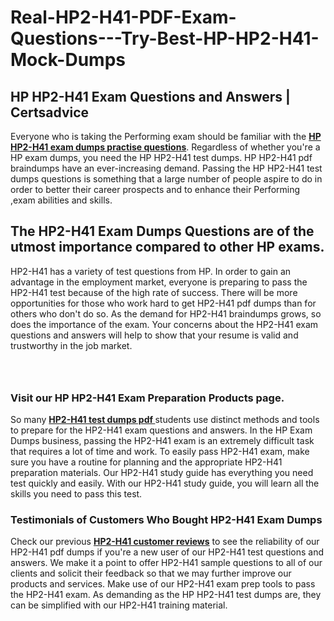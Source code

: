 # Real-HP2-H41-PDF-Exam-Questions---Try-Best-HP-HP2-H41-Mock-Dumps
<h2><strong>HP HP2-H41 Exam Questions and Answers | Certsadvice</strong></h2> <p>Everyone who is taking the Performing exam should be familiar with the <a href="http://www.certsadvice.com/hp/hp2-h41-practice-questions"><strong>HP HP2-H41 exam dumps practise questions</strong></a>. Regardless of whether you&#39;re a HP exam dumps, you need the HP HP2-H41 test dumps. HP HP2-H41 pdf braindumps have an ever-increasing demand. Passing the HP HP2-H41 test dumps questions is something that a large number of people aspire to do in order to better their career prospects and to enhance their Performing ,exam abilities and skills.</p> <h2><strong>The HP2-H41 Exam Dumps Questions are of the utmost importance compared to other HP exams.</strong></h2> <p>HP2-H41 has a variety of test questions from HP. In order to gain an advantage in the employment market, everyone is preparing to pass the HP2-H41 test because of the high rate of success. There will be more opportunities for those who work hard to get HP2-H41 pdf dumps than for others who don&#39;t do so. As the demand for HP2-H41 braindumps grows, so does the importance of the exam. Your concerns about the HP2-H41 exam questions and answers will help to show that your resume is valid and trustworthy in the job market.</p> <p><a href="http://www.certsadvice.com/hp/hp2-h41-practice-questions" style="display: block; padding: 1em 0; text-align: center; "><img alt="" src="https://1.bp.blogspot.com/-RUOr8Wn-CRk/YUYAxC8kcHI/AAAAAAAAAnw/F7BbdI3tw8QDj5z8iX0vQAioQzKiUxduwCLcBGAsYHQ/s0/unnamed.jpg" /></a></p> <h3><strong>Visit our HP HP2-H41 Exam Preparation Products page.</strong></h3> <p>So many <a href="http://www.certsadvice.com/hp/hp2-h41-practice-questions"><strong>HP2-H41 test dumps pdf </strong></a>students use distinct methods and tools to prepare for the HP2-H41 exam questions and answers. In the HP Exam Dumps business, passing the HP2-H41 exam is an extremely difficult task that requires a lot of time and work. To easily pass HP2-H41 exam, make sure you have a routine for planning and the appropriate HP2-H41 preparation materials. Our HP2-H41 study guide has everything you need test quickly and easily. With our HP2-H41 study guide, you will learn all the skills you need to pass this test.</p> <h3><strong>Testimonials of Customers Who Bought HP2-H41 Exam Dumps</strong></h3> <p>Check our previous <a href="http://www.certsadvice.com/hp/hp2-h41-practice-questions"><strong>HP2-H41 customer reviews</strong></a> to see the reliability of our HP2-H41 pdf dumps if you&#39;re a new user of our HP2-H41 test questions and answers. We make it a point to offer HP2-H41 sample questions to all of our clients and solicit their feedback so that we may further improve our products and services. Make use of our HP2-H41 exam prep tools to pass the HP2-H41 exam. As demanding as the HP HP2-H41 test dumps are, they can be simplified with our HP2-H41 training material.</p>
